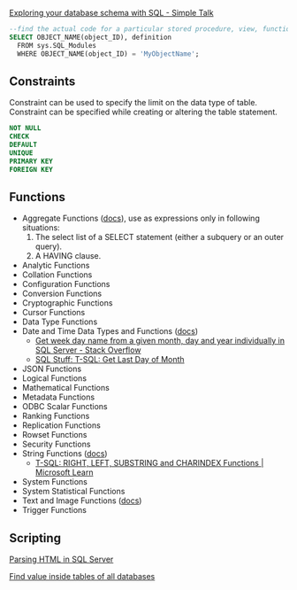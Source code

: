 
[Exploring your database schema with SQL - Simple Talk](https://www.red-gate.com/simple-talk/databases/sql-server/t-sql-programming-sql-server/exploring-your-database-schema-with-sql/)

```sql
--find the actual code for a particular stored procedure, view, function etc.
SELECT OBJECT_NAME(object_ID), definition
  FROM sys.SQL_Modules
  WHERE OBJECT_NAME(object_ID) = 'MyObjectName';


```


## Constraints
Constraint can be used to specify the limit on the data type of table. Constraint can be specified while creating or altering the table statement. 

```sql
NOT NULL
CHECK
DEFAULT
UNIQUE
PRIMARY KEY
FOREIGN KEY
```

## Functions

- Aggregate Functions ([docs](https://learn.microsoft.com/en-us/sql/t-sql/functions/aggregate-functions-transact-sql)), use as expressions only in following situations:
	1. The select list of a SELECT statement (either a subquery or an outer query).
	2. A HAVING clause.
- Analytic Functions
- Collation Functions
- Configuration Functions
- Conversion Functions
- Cryptographic Functions
- Cursor Functions
- Data Type Functions
- Date and Time Data Types and Functions ([docs](https://learn.microsoft.com/en-us/sql/t-sql/functions/date-and-time-data-types-and-functions-transact-sql?view=sql-server-ver16))
	- [Get week day name from a given month, day and year individually in SQL Server - Stack Overflow](https://stackoverflow.com/questions/20106871/get-week-day-name-from-a-given-month-day-and-year-individually-in-sql-server#20106955)
	- [SQL Stuff: T-SQL: Get Last Day of Month](https://richbrownesq-sqlserver.blogspot.com/2012/02/t-sql-get-last-day-of-month.html)
- JSON Functions
- Logical Functions
- Mathematical Functions
- Metadata Functions
- ODBC Scalar Functions
- Ranking Functions
- Replication Functions
- Rowset Functions
- Security Functions
- String Functions ([docs](https://learn.microsoft.com/en-us/sql/t-sql/functions/string-functions-transact-sql?view=sql-server-ver16&redirectedfrom=MSDN))
	- [T-SQL: RIGHT, LEFT, SUBSTRING and CHARINDEX Functions | Microsoft Learn](https://learn.microsoft.com/en-us/archive/technet-wiki/17948.t-sql-right-left-substring-and-charindex-functions)
- System Functions
- System Statistical Functions
- Text and Image Functions ([docs](https://learn.microsoft.com/en-us/sql/t-sql/functions/text-and-image-functions-textptr-transact-sql?view=sql-server-ver16))
- Trigger Functions

## Scripting

[Parsing HTML in SQL Server](https://bertwagner.com/posts/parsing-html-sql-server/)

[Find value inside tables of all databases](https://stackoverflow.com/questions/436351/find-a-value-anywhere-in-a-database)
